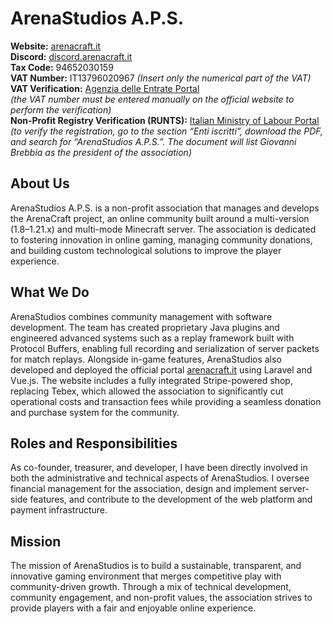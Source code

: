 # ArenaStudios A.P.S.

**Website:** [arenacraft.it](https://arenacraft.it)  
**Discord:** [discord.arenacraft.it](https://discord.arenacraft.it/)  
**Tax Code:** 94652030159  
**VAT Number:** IT13796020967 *(Insert only the numerical part of the VAT)*  
**VAT Verification:** [Agenzia delle Entrate Portal](https://telematici.agenziaentrate.gov.it/VerificaPIVA/Scegli.do)  
*(the VAT number must be entered manually on the official website to perform the verification)*  
**Non-Profit Registry Verification (RUNTS):** [Italian Ministry of Labour Portal](https://servizi.lavoro.gov.it/runts/it-it/Lista-enti)  
*(to verify the registration, go to the section “Enti iscritti”, download the PDF, and search for “ArenaStudios A.P.S.”. The document will list Giovanni Brebbia as the president of the association)*


## About Us
ArenaStudios A.P.S. is a non-profit association that manages and develops the ArenaCraft project, an online community built around a multi-version (1.8–1.21.x) and multi-mode Minecraft server. The association is dedicated to fostering innovation in online gaming, managing community donations, and building custom technological solutions to improve the player experience.

## What We Do
ArenaStudios combines community management with software development. The team has created proprietary Java plugins and engineered advanced systems such as a replay framework built with Protocol Buffers, enabling full recording and serialization of server packets for match replays. Alongside in-game features, ArenaStudios also developed and deployed the official portal [arenacraft.it](https://arenacraft.it) using Laravel and Vue.js. The website includes a fully integrated Stripe-powered shop, replacing Tebex, which allowed the association to significantly cut operational costs and transaction fees while providing a seamless donation and purchase system for the community.

## Roles and Responsibilities
As co-founder, treasurer, and developer, I have been directly involved in both the administrative and technical aspects of ArenaStudios. I oversee financial management for the association, design and implement server-side features, and contribute to the development of the web platform and payment infrastructure.

## Mission
The mission of ArenaStudios is to build a sustainable, transparent, and innovative gaming environment that merges competitive play with community-driven growth. Through a mix of technical development, community engagement, and non-profit values, the association strives to provide players with a fair and enjoyable online experience.
